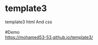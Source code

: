 # template3
template3 html And css <br />
<br />
#Demo <br />
https://mohamed53-53.github.io/template3/
